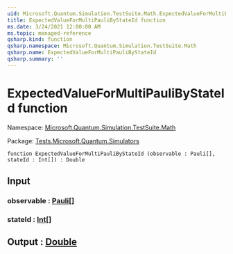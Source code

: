 ```yaml
---
uid: Microsoft.Quantum.Simulation.TestSuite.Math.ExpectedValueForMultiPauliByStateId
title: ExpectedValueForMultiPauliByStateId function
ms.date: 3/24/2021 12:00:00 AM
ms.topic: managed-reference
qsharp.kind: function
qsharp.namespace: Microsoft.Quantum.Simulation.TestSuite.Math
qsharp.name: ExpectedValueForMultiPauliByStateId
qsharp.summary: ''
---
```


# ExpectedValueForMultiPauliByStateId function

Namespace: [Microsoft.Quantum.Simulation.TestSuite.Math](xref:Microsoft.Quantum.Simulation.TestSuite.Math)

Package: [Tests.Microsoft.Quantum.Simulators](https://nuget.org/packages/Tests.Microsoft.Quantum.Simulators)




```qsharp
function ExpectedValueForMultiPauliByStateId (observable : Pauli[], stateId : Int[]) : Double
```


## Input

### observable : [Pauli](xref:microsoft.quantum.lang-ref.pauli)[]




### stateId : [Int](xref:microsoft.quantum.lang-ref.int)[]





## Output : [Double](xref:microsoft.quantum.lang-ref.double)

